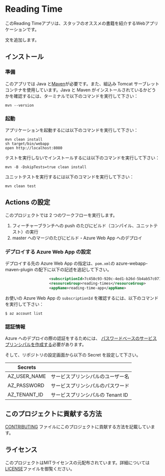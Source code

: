 # Reading Time

このReading Timeアプリは、スタッフのオススメの書籍を紹介するWebアプリケーションです。

文を追加します。

## インストール

### 準備

このアプリでは Java と[Maven](https://maven.apache.org/)が必要です。また、組込み Tomcat サーブレットコンテナを使用しています。Java と Maven がインストールされているかどうかを確認するには、ターミナルで以下のコマンドを実行して下さい：

```
mvn --version
```

### 起動

アプリケーションを起動するには以下のコマンドを実行して下さい：

```
mvn clean install
sh target/bin/webapp
open http://localhost:8080
```

テストを実行しないでインストールするには以下のコマンドを実行して下さい：

```
mvn -B -DskipTests=true clean install
```

ユニットテストを実行するには以下のコマンドを実行して下さい：

```
mvn clean test
```

## Actions の設定

このプロジェクトでは 2 つのワークフローを実行します。

1. フィーチャーブランチへの push のたびにビルド（コンパイル、ユニットテスト）の実行
2. master へのマージのたびにビルド・Azure Web App へのデプロイ

### デプロイする Azure Web App の設定

デプロイする先の Azure Web App の指定は、`pom.xml`の azure-webapp-maven-plugin の配下に以下の記述を追記して下さい。

```xml
                    <subscriptionId>7c458c93-920c-4ed1-b26d-5b4ab57c0711</subscriptionId>
                    <resourceGroup>reading-times</resourceGroup>
                    <appName>reading-time-app</appName>
```

お使いの Azure Web App の `subscriptionId` を確認するには、以下のコマンドを実行して下さい：

```shell
$ az account list
```

### 認証情報

Azure へのデプロイの際の認証をするためには、 [パスワードベースのサービスプリンシパルを作成する](https://docs.microsoft.com/ja-jp/cli/azure/create-an-azure-service-principal-azure-cli?view=azure-cli-latest#password-based-authentication)必要があります。

そして、リポジトリの設定画面から以下の Secret を設定して下さい。

| Secrets      |                                  |
| ------------ | -------------------------------- |
| AZ_USER_NAME | サービスプリンシパルのユーザー名 |
| AZ_PASSWORD  | サービスプリンシパルのパスワード |
| AZ_TENANT_ID | サービスプリンシパルの Tenant ID |

## このプロジェクトに貢献する方法

[CONTRIBUTING](.github/CONTRIBUTING.md) ファイルにこのプロジェクトに貢献する方法を記載しています。

## ライセンス

このプロジェクトはMITライセンスの元配布されています。詳細については[LICENSE](LICENSE.md)ファイルを御覧ください。


